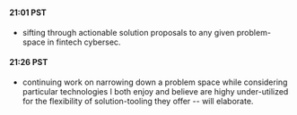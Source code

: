#

#### 21:01 PST

- sifting through actionable solution proposals to any given problem-space in fintech cybersec.

#### 21:26 PST
- continuing work on narrowing down a problem space while considering particular technologies I both enjoy and believe are highy under-utilized for the flexibility of solution-tooling they offer -- will elaborate. 

#### 